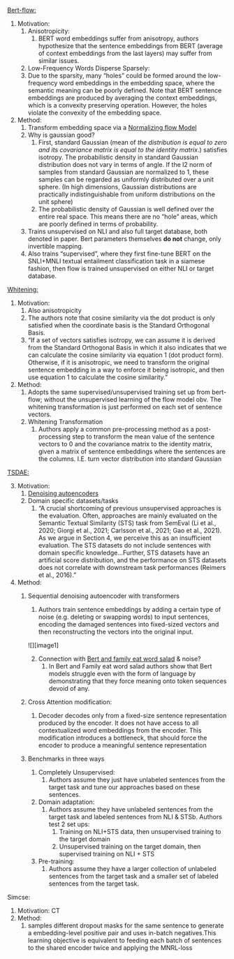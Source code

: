 [Bert-flow:](https://arxiv.org/pdf/2011.05864.pdf)

1. Motivation:   
   1. Anisotropicity:  
      1. BERT word embeddings suffer from anisotropy, authors hypothesize that the sentence embeddings from BERT (average of context embeddings from the last layers) may suffer from similar issues.  
   2.  Low-Frequency Words Disperse Sparsely:  
      1. Due to the sparsity, many “holes” could be formed around the low-frequency word embeddings in the embedding space, where the semantic meaning can be poorly defined. Note that BERT sentence embeddings are produced by averaging the context embeddings, which is a convexity preserving operation. However, the holes violate the convexity of the embedding space.   
2. Method:  
   1. Transform embedding space via a [Normalizing flow Model](https://arxiv.org/abs/1908.09257)  
   2. Why is gaussian good?  
      1. First, standard Gaussian (mean of *the distribution is equal to zero and its covariance matrix is equal to the identity matrix*.) satisfies isotropy. The probabilistic density in standard Gaussian distribution does not vary in terms of angle. If the l2 norm of samples from standard Gaussian are normalized to 1, these samples can be regarded as uniformly distributed over a unit sphere. (In high dimensions, Gaussian distributions are practically indistinguishable from uniform distributions on the unit sphere)  
      2. The probabilistic density of Gaussian is well defined over the entire real space. This means there are no “hole” areas, which are poorly defined in terms of probability.  
   3. Trains unsupervised on NLI and also full target database, both denoted in paper. Bert parameters themselves **do not** change, only invertible mapping.  
   4. Also trains “supervised”, where they first fine-tune BERT on the SNLI+MNLI textual entailment classification task in a siamese fashion, then flow is trained unsupervised on either NLI or target database.

[Whitening:](https://arxiv.org/pdf/2103.15316.pdf)

1. Motivation:   
   1. Also anisotropicity  
   2. The authors note that cosine similarity via the dot product is only satisfied when the coordinate basis is the Standard Orthogonal Basis.  
   3. “If a set of vectors satisfies isotropy, we can assume it is derived from the Standard Orthogonal Basis in which it also indicates that we can calculate the cosine similarity via equation 1 (dot product form). Otherwise, if it is anisotropic, we need to transform the original sentence embedding in a way to enforce it being isotropic, and then use equation 1 to calculate the cosine similarity.”  
2. Method:   
   1. Adopts the same supervised/unsupervised training set up from bert-flow; without the unsupervised learning of the flow model obv. The whitening transformation is just performed on each set of sentence vectors.  
   2. Whitening Transformation  
      1. Authors apply a common pre-processing method as a post-processing step to transform the mean value of the sentence vectors to 0 and the covariance matrix to the identity matrix, given a matrix of sentence embeddings where the sentences are the columns. I.E. turn vector distribution into standard Gaussian  
         

[TSDAE:](https://arxiv.org/pdf/2104.06979.pdf)

3. Motivation:   
   1. [Denoising autoencoders](https://aclanthology.org/N16-1162.pdf)  
   2. Domain specific datasets/tasks  
      1. “A crucial shortcoming of previous unsupervised approaches is the evaluation. Often, approaches are mainly evaluated on the Semantic Textual Similarity (STS) task from SemEval (Li et al., 2020; Giorgi et al., 2021; Carlsson et al., 2021; Gao et al., 2021). As we argue in Section 4, we perceive this as an insufficient evaluation. The STS datasets do not include sentences with domain specific knowledge…Further, STS datasets have an artificial score distribution, and the performance on STS datasets does not correlate with downstream task performances (Reimers et al., 2016).”  
4. Method:  
   1. Sequential denoising autoencoder with transformers  
      1. Authors train sentence embeddings by adding a certain type of noise (e.g. deleting or swapping words) to input sentences, encoding the damaged sentences into fixed-sized vectors and then reconstructing the vectors into the original input.

      ![][image1]

      2. Connection with [Bert and family eat word salad](https://arxiv.org/pdf/2101.03453.pdf) & noise?  
         1. In Bert and Family eat word salad authors show that Bert models struggle even with the form of language by demonstrating that they force meaning onto token sequences devoid of any.  
   2. Cross Attention modification:  
      1.  Decoder decodes only from a fixed-size sentence representation produced by the encoder. It does not have access to all contextualized word embeddings from the encoder. This modification introduces a bottleneck, that should force the encoder to produce a meaningful sentence representation  
   3. Benchmarks in three ways  
      1. Completely Unsupervised:  
         1. Authors assume  they just have unlabeled sentences from the target task and tune our approaches based on these sentences.  
      2. Domain adaptation:  
         1. Authors assume they have unlabeled sentences from the target task and labeled sentences from NLI & STSb. Authors test 2 set ups:  
            1. Training on NLI+STS data, then unsupervised training to the target domain  
            2. Unsupervised training on the target domain, then supervised training on NLI \+ STS  
      3. Pre-training:  
         1. Authors assume they have a larger collection of unlabeled sentences from the target task and a smaller set of labeled sentences from the target task.

      

Simcse:

1. Motivation: CT  
2. Method:  
   1. samples different dropout masks for the same sentence to generate a embedding-level positive pair and uses in-batch negatives.This learning objective is equivalent to feeding each batch of sentences to the shared encoder twice and applying the MNRL-loss

